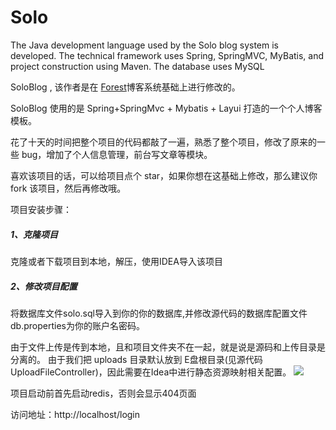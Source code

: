 # Solo
The Java development language used by the Solo blog system is developed. The technical framework uses Spring, SpringMVC, MyBatis, and project construction using Maven. The database uses MySQL


SoloBlog , 该作者是在 [Forest](https://github.com/saysky/ForestBlog)博客系统基础上进行修改的。

SoloBlog 使用的是 Spring+SpringMvc + Mybatis + Layui 打造的一个个人博客模板。

花了十天的时间把整个项目的代码都敲了一遍，熟悉了整个项目，修改了原来的一些 bug，增加了个人信息管理，前台写文章等模块。

喜欢该项目的话，可以给项目点个 star，如果你想在这基础上修改，那么建议你 fork 该项目，然后再修改哦。





项目安装步骤：

##### 1、克隆项目 

克隆或者下载项目到本地，解压，使用IDEA导入该项目



##### 2、修改项目配置

将数据库文件solo.sql导入到你的你的数据库,并修改源代码的数据库配置文件db.properties为你的账户名密码。

由于文件上传是传到本地，且和项目文件夹不在一起，就是说是源码和上传目录是分离的。 
由于我们把 uploads 目录默认放到 E盘根目录(见源代码UploadFileController)，因此需要在Idea中进行静态资源映射相关配置。
![](C:\Users\Zhaogw_Lss\Desktop\QQ截图20190605133643.png)

项目启动前首先启动redis，否则会显示404页面

访问地址：http://localhost/login
